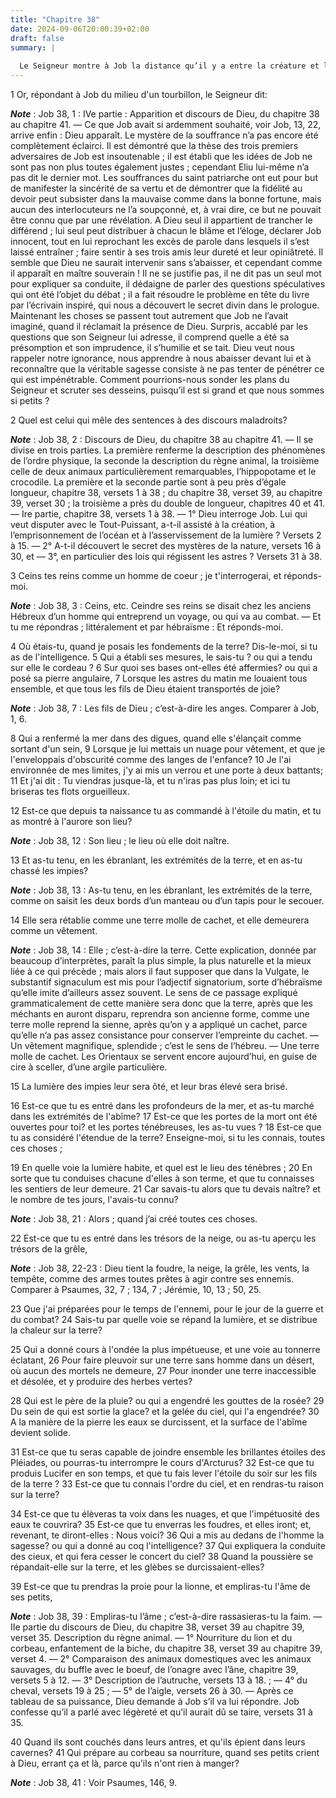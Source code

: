 ```yaml
---
title: "Chapitre 38"
date: 2024-09-06T20:00:39+02:00
draft: false
summary: |
  
  Le Seigneur montre à Job la distance qu’il y a entre la créature et le Créateur.
---
```



1 Or, répondant à Job du milieu d'un tourbillon, le Seigneur dit:

***Note*** :  Job 38, 1 : IVe partie : Apparition et discours de Dieu, du chapitre 38 au chapitre 41. ― Ce que Job avait si ardemment souhaité, voir Job, 13, 22, arrive enfin : Dieu apparaît. Le mystère de la souffrance n’a pas encore été complètement éclairci. Il est démontré que la thèse des trois premiers adversaires de Job est insoutenable ; il est établi que les idées de Job ne sont pas non plus toutes également justes ; cependant Eliu lui-même n’a pas dit le dernier mot. Les souffrances du saint patriarche ont eut pour but de manifester la sincérité de sa vertu et de démontrer que la fidélité au devoir peut subsister dans la mauvaise comme dans la bonne fortune, mais aucun des interlocuteurs ne l’a soupçonné, et, à vrai dire, ce but ne pouvait être connu que par une révélation. A Dieu seul il appartient de trancher le différend ; lui seul peut distribuer à chacun le blâme et l’éloge, déclarer Job innocent, tout en lui reprochant les excès de parole dans lesquels il s’est laissé entraîner ; faire sentir à ses
trois amis leur dureté et leur opiniâtreté. Il semble que Dieu ne saurait intervenir sans s’abaisser, et cependant comme il apparaît en maître souverain ! Il ne se justifie pas, il ne dit pas un seul mot pour expliquer sa conduite, il dédaigne de parler des questions spéculatives qui ont été l’objet du débat ; il a fait résoudre le problème en tête du livre par l’écrivain inspiré, qui nous a découvert le secret divin dans le prologue. Maintenant les choses se passent tout autrement que Job ne l’avait imaginé, quand il réclamait la présence de Dieu. Surpris, accablé par les questions que son Seigneur lui adresse, il comprend quelle a été sa présomption et son imprudence, il s’humilie et se tait. Dieu veut nous rappeler notre ignorance, nous apprendre à nous abaisser devant lui et à reconnaître que la véritable sagesse consiste à ne pas tenter de pénétrer ce qui est impénétrable. Comment pourrions-nous sonder les plans du Seigneur et scruter ses desseins, puisqu’il est si grand et que nous sommes si petits ?


2 Quel est celui qui mêle des sentences à des discours maladroits?

***Note*** :  Job 38, 2 : Discours de Dieu, du chapitre 38 au chapitre 41. ― Il se divise en trois parties. La première renferme la description des phénomènes de l’ordre physique, la seconde la description du règne animal, la troisième celle de deux animaux particulièrement remarquables, l’hippopotame et le crocodile. La première et la seconde partie sont à peu près d’égale longueur, chapitre 38, versets 1 à 38 ; du chapitre 38, verset 39, au chapitre 39, verset 30 ; la troisième a près du double de longueur, chapitres 40 et 41. ― Ire partie, chapitre 38, versets 1 à 38. ― 1° Dieu interroge Job. Lui qui veut disputer avec le Tout-Puissant, a-t-il assisté à la création, à l’emprisonnement de l’océan et à l’asservissement de la lumière ? Versets 2 à 15. ― 2° A-t-il découvert le secret des mystères de la nature, versets 16 à 30, et ― 3°, en particulier des lois qui régissent les astres ? Versets 31 à 38.

3 Ceins tes reins comme un homme de coeur ; je t'interrogerai, et réponds-moi.

***Note*** :  Job 38, 3 : Ceins, etc. Ceindre ses reins se disait chez les anciens Hébreux d’un homme qui entreprend un voyage, ou qui va au combat. ― Et tu me répondras ; littéralement et par hébraïsme : Et réponds-moi.


4 Où étais-tu, quand je posais les fondements de la terre? Dis-le-moi, si tu as de l'intelligence. 5 Qui a établi ses mesures, le sais-tu ? ou qui a tendu sur elle le cordeau ? 6 Sur quoi ses bases ont-elles été affermies? ou qui a posé sa pierre angulaire, 7 Lorsque les astres du matin me louaient tous ensemble, et que tous les fils de Dieu étaient transportés de joie?

***Note*** :  Job 38, 7 : Les fils de Dieu ; c’est-à-dire les anges. Comparer à Job, 1, 6.


8 Qui a renfermé la mer dans des digues, quand elle s'élançait comme sortant d'un sein, 9 Lorsque je lui mettais un nuage pour vêtement, et que je l'enveloppais d'obscurité comme des langes de l'enfance? 10 Je l'ai environnée de mes limites, j'y ai mis un verrou et une porte à deux battants; 11 Et j'ai dit : Tu viendras jusque-là, et tu n'iras pas plus loin; et ici tu briseras tes flots orgueilleux.


12 Est-ce que depuis ta naissance tu as commandé à l'étoile du matin, et tu as montré à l'aurore son lieu?

***Note*** :  Job 38, 12 : Son lieu ; le lieu où elle doit naître.

13 Et as-tu tenu, en les ébranlant, les extrémités de la terre, et en as-tu chassé les impies?

***Note*** :  Job 38, 13 : As-tu tenu, en les ébranlant, les extrémités de la terre, comme on saisit les deux bords d’un manteau ou d’un tapis pour le secouer.

14 Elle sera rétablie comme une terre molle de cachet, et elle demeurera comme un vêtement.

***Note*** :  Job 38, 14 : Elle ; c’est-à-dire la terre. Cette explication, donnée par beaucoup d’interprètes, paraît la plus simple, la plus naturelle et la mieux liée à ce qui précède ; mais alors il faut supposer que dans la Vulgate, le substantif signaculum est mis pour l’adjectif signatorium, sorte d’hébraïsme qu’elle imite d’ailleurs assez souvent. Le sens de ce passage expliqué grammaticalement de cette manière sera donc que la terre, après que les méchants en auront disparu, reprendra son ancienne forme, comme une terre molle reprend la sienne, après qu’on y a appliqué un cachet, parce qu’elle n’a pas assez consistance pour conserver l’empreinte du cachet. ― Un vêtement magnifique, splendide ; c’est le sens de l’hébreu. ― Une terre molle de cachet. Les Orientaux se servent encore aujourd’hui, en guise de cire à sceller, d’une argile particulière.

15 La lumière des impies leur sera ôté, et leur bras élevé sera brisé.


16 Est-ce que tu es entré dans les profondeurs de la mer, et as-tu marché dans les extrémités de l'abîme? 17 Est-ce que les portes de la mort ont été ouvertes pour toi? et les portes ténébreuses, les as-tu vues ? 18 Est-ce que tu as considéré l'étendue de la terre? Enseigne-moi, si tu les connais, toutes ces choses ;


19 En quelle voie la lumière habite, et quel est le lieu des ténèbres ; 20 En sorte que tu conduises chacune d'elles à son terme, et que tu connaisses les sentiers de leur demeure. 21 Car savais-tu alors que tu devais naître? et le nombre de tes jours, l'avais-tu connu?

***Note*** :  Job 38, 21 : Alors ; quand j’ai créé toutes ces choses.


22 Est-ce que tu es entré dans les trésors de la neige, ou as-tu aperçu les trésors de la grêle,

***Note*** :  Job 38, 22-23 : Dieu tient la foudre, la neige, la grêle, les vents, la tempête, comme des armes toutes prêtes à agir contre ses ennemis. Comparer à Psaumes, 32, 7 ; 134, 7 ; Jérémie, 10, 13 ; 50, 25.

23 Que j'ai préparées pour le temps de l'ennemi, pour le jour de la guerre et du combat? 24 Sais-tu par quelle voie se répand la lumière, et se distribue la chaleur sur la terre?


25 Qui a donné cours à l'ondée la plus impétueuse, et une voie au tonnerre éclatant, 26 Pour faire pleuvoir sur une terre sans homme dans un désert, où aucun des mortels ne demeure, 27 Pour inonder une terre inaccessible et désolée, et y produire des herbes vertes?


28 Qui est le père de la pluie? ou qui a engendré les gouttes de la rosée? 29 Du sein de qui est sortie la glace? et la gelée du ciel, qui l'a engendrée? 30 A la manière de la pierre les eaux se durcissent, et la surface de l'abîme devient solide.


31 Est-ce que tu seras capable de joindre ensemble les brillantes étoiles des Pléiades, ou pourras-tu interrompre le cours d'Arcturus? 32 Est-ce que tu produis Lucifer en son temps, et que tu fais lever l'étoile du soir sur les fils de la terre ? 33 Est-ce que tu connais l'ordre du ciel, et en rendras-tu raison sur la terre?


34 Est-ce que tu élèveras ta voix dans les nuages, et que l'impétuosité des eaux te couvrira? 35 Est-ce que tu enverras les foudres, et elles iront; et, revenant, te diront-elles : Nous voici? 36 Qui a mis au dedans de l'homme la sagesse? ou qui a donné au coq l'intelligence? 37 Qui expliquera la conduite des cieux, et qui fera cesser le concert du ciel? 38 Quand la poussière se répandait-elle sur la terre, et les glèbes se durcissaient-elles?


39 Est-ce que tu prendras la proie pour la lionne, et empliras-tu l'âme de ses petits,

***Note*** :  Job 38, 39 : Empliras-tu l’âme ; c’est-à-dire rassasieras-tu la faim. ― IIe partie du discours de Dieu, du chapitre 38, verset 39 au chapitre 39, verset 35. Description du règne animal. ― 1° Nourriture du lion et du corbeau, enfantement de la biche, du chapitre 38, verset 39 au chapitre 39, verset 4. ― 2° Comparaison des animaux domestiques avec les animaux sauvages, du buffle avec le boeuf, de l’onagre avec l’âne, chapitre 39, versets 5 à 12. ― 3° Description de l’autruche, versets 13 à 18. ; ― 4° du cheval, versets 19 à 25 ; ― 5° de l’aigle, versets 26 à 30. ― Après ce tableau de sa puissance, Dieu demande à Job s’il va lui répondre. Job confesse qu’il a parlé avec légèreté et qu’il aurait dû se taire, versets 31 à 35.

40 Quand ils sont couchés dans leurs antres, et qu'ils épient dans leurs cavernes? 41 Qui prépare au corbeau sa nourriture, quand ses petits crient à Dieu, errant ça et là, parce qu'ils n'ont rien à manger?

***Note*** :  Job 38, 41 : Voir Psaumes, 146, 9.

